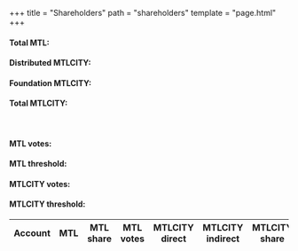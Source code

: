 +++
title = "Shareholders"
path = "shareholders"
template = "page.html"
+++
<script src="../js/global.js" defer></script>
<script src="../js/shareholders.js" defer></script>

<h4>Total MTL: <span id="mtl_total"></span></h4>
<h4>Distributed MTLCITY: <span id="distributed_city"></span></h4>
<h4>Foundation MTLCITY: <span id="mtl_city_foundation"></span></h4>
<h4>Total MTLCITY: <span id="mtl_city_total"></span></h4>

<br>

<h4>MTL votes: <span id="mtl_votes_total"></span></h4>
<h4>MTL threshold: <span id="mtl_votes_threshold"></span></h4>
<h4>MTLCITY votes: <span id="mtl_city_votes_total"></span></h4>
<h4>MTLCITY threshold: <span id="mtl_city_votes_threshold"></span></h4>

<table id="shareholders-table" class="display">
  <thead>
    <tr>
      <th>Account</th>
      <th>MTL</th>
      <th>MTL share</th>
      <th>MTL votes</th>
      <th>MTLCITY direct</th>
      <th>MTLCITY indirect</th>
      <th>MTLCITY share</th>
      <th>MTLCITY votes</th>
      <th>Has EURMTL</th>
    </tr>
  </thead>
  <tbody>

  </tbody>
</table>

<script>
  window.onload = function(){ drawShareholders(); };
</script>
